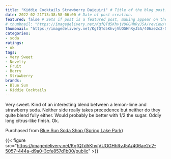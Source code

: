 ```yaml
---
title: "Kiddie Cocktails Strawberry Daiquiri" # Title of the blog post.
date: 2022-02-21T13:38:58-06:00 # Date of post creation.
featured: false # Sets if post is a featured post, making appear on the home page side bar.
# thumbnail: "https://imagedelivery.net/KgfQTd5KhvjVUOGHhRyJ5A/review/thumbs/kiddie-cocktail-strawberry-daiquiri.jpg" # Sets thumbnail image appearing inside card on homepage.
thumbnail: "https://imagedelivery.net/KgfQTd5KhvjVUOGHhRyJ5A/406ae2c2-5057-444a-d9a0-3cfe857d1b00/thumb"
categories:
- soda
ratings:
- ok
tags:
- Very Sweet
- Novelty
- Fruit
- Berry
- Strawberry
brands:
- Blue Sun
- Kiddie Cocktails
---
```


Very sweet. Kind of an interesting blend between a lemon-lime and strawberry soda. Neither side really takes precedence but neither do they quite blend fully either. Would probably be better with 1/2 the sugar. Oddly long citrus-like finish. Ok.

Purchased from [Blue Sun Soda Shop (Spring Lake Park)](https://bluesunsodashop.com/)

{{< figure src="https://imagedelivery.net/KgfQTd5KhvjVUOGHhRyJ5A/406ae2c2-5057-444a-d9a0-3cfe857d1b00/public" >}}
